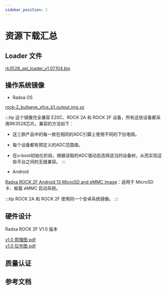 ```yaml
---
sidebar_position: 2
---
```


# 资源下载汇总

## Loader 文件

[rk3528_spl_loader_v1.07.104.bin](https://dl.radxa.com/rock2/images/loader/rk3528_spl_loader_v1.07.104.bin)

## 操作系统镜像

- Radxa OS

[rock-2_bullseye_xfce_b1.output.img.xz](https://github.com/radxa-build/rock-2/releases/download/b1/rock-2_bullseye_xfce_b1.output.img.xz)

:::tip
这个镜像完全兼容 E20C、ROCK 2A 和 ROCK 2F 设备，所有这些设备都采用RK3528芯片。兼容的方法如下：

- 这三款产品中的每一款在相同的ADC引脚上使用不同的下拉电阻。
- 每个设备都有预定义的ADC范围值。
- 在u-boot初始化阶段，根据读取的ADC值动态选择适当的设备树，从而实现这些平台之间的无缝兼容。
  :::

- Android

[Radxa ROCK 2F Android 13 MicroSD and eMMC Image](https://github.com/radxa/manifests/releases/download/radxa-rock2a-20241230/ROCK2A_Android13_box_20241230_gpt.zip)：适用于 MicroSD 卡、板载 eMMC 启动系统。

:::tip
ROCK 2A 和 ROCK 2F 使用同一个安卓系统镜像。
:::

## 硬件设计

Radxa ROCK 2F V1.0 版本

[v1.0 原理图 pdf](https://dl.radxa.com/rock2/2f/radxa_rock2f_v1.01_schematic.pdf)  
[v1.0 位号图 pdf](https://dl.radxa.com/rock2/2f/radxa_rock2f_v1.01_components_placement_map.pdf)

## 质量认证

## 参考文档
